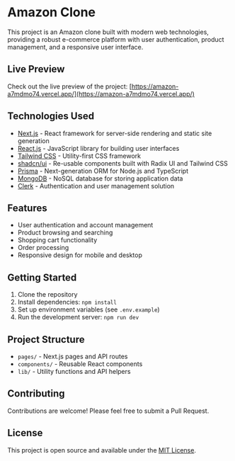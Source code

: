 # Amazon Clone

This project is an Amazon clone built with modern web technologies, providing a robust e-commerce platform with user authentication, product management, and a responsive user interface.

## Live Preview

Check out the live preview of the project: [https://amazon-a7mdmo74.vercel.app/](https://amazon-a7mdmo74.vercel.app/)

## Technologies Used

- [Next.js](https://nextjs.org/) - React framework for server-side rendering and static site generation
- [React.js](https://reactjs.org/) - JavaScript library for building user interfaces
- [Tailwind CSS](https://tailwindcss.com/) - Utility-first CSS framework
- [shadcn/ui](https://ui.shadcn.com/) - Re-usable components built with Radix UI and Tailwind CSS
- [Prisma](https://www.prisma.io/) - Next-generation ORM for Node.js and TypeScript
- [MongoDB](https://www.mongodb.com/) - NoSQL database for storing application data
- [Clerk](https://clerk.dev/) - Authentication and user management solution

## Features

- User authentication and account management
- Product browsing and searching
- Shopping cart functionality
- Order processing
- Responsive design for mobile and desktop

## Getting Started

1. Clone the repository
2. Install dependencies: `npm install`
3. Set up environment variables (see `.env.example`)
4. Run the development server: `npm run dev`

## Project Structure

- `pages/` - Next.js pages and API routes
- `components/` - Reusable React components
- `lib/` - Utility functions and API helpers

## Contributing

Contributions are welcome! Please feel free to submit a Pull Request.

## License

This project is open source and available under the [MIT License](LICENSE).

